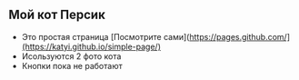 ## Мой кот Персик
- Это простая страница [Посмотрите сами](https://pages.github.com/](https://katyi.github.io/simple-page/)
- Исользуются 2 фото кота
- Кнопки пока не работают
